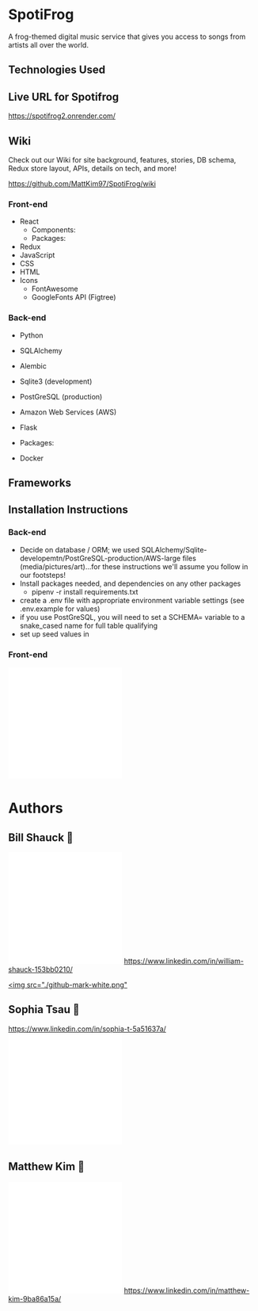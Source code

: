 # SpotiFrog
A frog-themed digital music service that gives you access to songs from artists all over the world.

## Technologies Used




## Live URL for Spotifrog
https://spotifrog2.onrender.com/

## Wiki

Check out our Wiki for site background, features, stories, DB schema, Redux store layout, APIs, details on tech, and more!

https://github.com/MattKim97/SpotiFrog/wiki


### Front-end

*  React
    - Components:
    - Packages:
*  Redux
*  JavaScript
*  CSS
*  HTML
*  Icons
    - FontAwesome
    - GoogleFonts API (Figtree)

### Back-end

*  Python
*  SQLAlchemy
*  Alembic
*  Sqlite3 (development)
*  PostGreSQL (production)
*  Amazon Web Services (AWS)
*  Flask
*  Packages:

*  Docker

## Frameworks


## Installation Instructions

### Back-end

* Decide on database / ORM; we used SQLAlchemy/Sqlite-developemtn/PostGreSQL-production/AWS-large files (media/pictures/art)...for these instructions we'll assume you follow in our footsteps!
* Install packages needed, and dependencies on any other packages
    - pipenv -r install requirements.txt
* create a .env file with appropriate environment variable settings (see .env.example for values)
* if you use PostGreSQL, you will need to set a SCHEMA= variable to a snake_cased name for full table qualifying
* set up seed values in


### Front-end


![GitHub logo](github-mark-white.png)
# Authors

## Bill Shauck 🐸
[![GitHub](github-mark-white.png)](https://github.com/bshauck)
https://www.linkedin.com/in/william-shauck-153bb0210/


[<img src="./github-mark-white.png"](https://github.com/bshauck)



## Sophia Tsau 🐸
https://www.linkedin.com/in/sophia-t-5a51637a/
![GitHub logo](github-mark-white.png)

## Matthew Kim 🐸
![GitHub logo](github-mark-white.png)
https://www.linkedin.com/in/matthew-kim-9ba86a15a/
